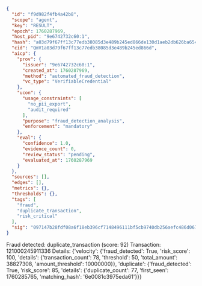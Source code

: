 ```json
{
  "id": "f9d982f4fb4a42b8",
  "scope": "agent",
  "key": "RESULT",
  "epoch": 1760287969,
  "host_pid": "9e6742732c60:1",
  "hash": "a03d79f67ff13c77edb38085d3e489b245ed866de130d1aeb2db626ba654dc2c",
  "cid": "QmV1a03d79f67ff13c77edb38085d3e489b245ed866d",
  "aicp": {
    "prov": {
      "issuer": "9e6742732c60:1",
      "created_at": 1760287969,
      "method": "automated_fraud_detection",
      "vc_type": "VerifiableCredential"
    },
    "ucon": {
      "usage_constraints": [
        "no_pii_export",
        "audit_required"
      ],
      "purpose": "fraud_detection_analysis",
      "enforcement": "mandatory"
    },
    "eval": {
      "confidence": 1.0,
      "evidence_count": 0,
      "review_status": "pending",
      "evaluated_at": 1760287969
    }
  },
  "sources": [],
  "edges": [],
  "metrics": {},
  "thresholds": {},
  "tags": [
    "fraud",
    "duplicate_transaction",
    "risk_critical"
  ],
  "sig": "097147b28fdf08a6f18eb396cf7148496111bf5cb9740db256aefc486d06711c"
}
```

Fraud detected: duplicate_transaction (score: 92)
Transaction: 121000245911336
Details: {'velocity': {'fraud_detected': True, 'risk_score': 100, 'details': {'transaction_count': 78, 'threshold': 50, 'total_amount': 38827308, 'amount_threshold': 10000000}}, 'duplicate': {'fraud_detected': True, 'risk_score': 85, 'details': {'duplicate_count': 77, 'first_seen': 1760285765, 'matching_hash': '6e0081c3975eda61'}}}